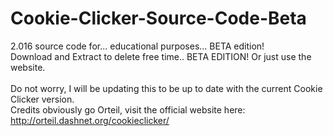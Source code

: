 # Cookie-Clicker-Source-Code-Beta
2.016 source code for... educational purposes... BETA edition! <br>
Download and Extract to delete free time.. BETA EDITION! Or just use the website. <br> <br>
Do not worry, I will be updating this to be up to date with the current Cookie Clicker version. <br>
Credits obviously go Orteil, visit the official website here: http://orteil.dashnet.org/cookieclicker/
